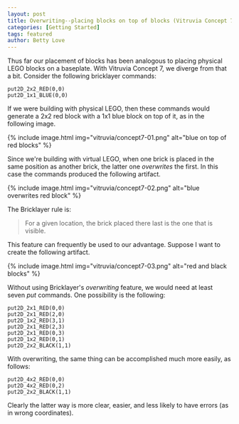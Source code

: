 ```yaml
---
layout: post
title: Overwriting--placing blocks on top of blocks (Vitruvia Concept 7)
categories: [Getting Started]
tags: featured
author: Betty Love
---
```




Thus far our placement of blocks has been analogous to placing physical LEGO blocks on a baseplate. With Vitruvia Concept 7, we diverge from that a bit.  Consider the following bricklayer commands:

```
put2D_2x2_RED(0,0)
put2D_1x1_BLUE(0,0)
```

If we were building with physical LEGO, then these commands would generate a 2x2 red block with a 1x1 blue block on top of it, as in the following image.

{% include image.html img="vitruvia/concept7-01.png"  alt="blue on top of red blocks" %}

Since we're building with virtual LEGO, when one brick is placed in the same position as another brick, the latter one *overwrites* the first. In this case the commands produced the following artifact.

{% include image.html img="vitruvia/concept7-02.png"  alt="blue overwrites red block" %}

The Bricklayer rule is:

> For a given location, the brick placed there last is the one that is visible.

This feature can frequently be used to our advantage.  Suppose I want to create the following artifact.

{% include image.html img="vitruvia/concept7-03.png"  alt="red and black blocks" %}

Without using Bricklayer's *overwriting* feature, we would need at least seven *put* commands.  One possibility is the following:

```
put2D_2x1_RED(0,0)
put2D_2x1_RED(2,0)
put2D_1x2_RED(3,1)
put2D_2x1_RED(2,3)
put2D_2x1_RED(0,3)
put2D_1x2_RED(0,1)
put2D_2x2_BLACK(1,1)
```

With overwriting, the same thing can be accomplished much more easily, as follows:

```
put2D_4x2_RED(0,0)
put2D_4x2_RED(0,2)
put2D_2x2_BLACK(1,1)
```

Clearly the latter way is more clear, easier, and less likely to have errors (as in wrong coordinates).
